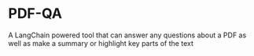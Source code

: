 # PDF-QA
A LangChain powered tool that can answer any questions about a PDF as well as make a summary or highlight key parts of the text
